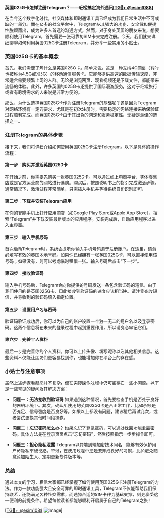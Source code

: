 **英国025G卡怎样注册Telegram？——轻松搞定海外通讯[[TG💪+ @esim1088](https://t.me/s/esim1088)]**

在当今这个数字化时代，社交媒体和即时通讯工具已经成为我们日常生活中不可或缺的一部分。而在众多的社交平台中，Telegram以其强大的功能、安全性和便捷性脱颖而出，成为许多人首选的沟通方式。然而，对于身处英国的朋友来说，想要顺利使用Telegram，首先需要一张可靠的SIM卡来完成注册。今天，我们就来详细聊聊如何利用英国025G卡注册Telegram，并分享一些实用的小贴士。

### 英国025G卡的基本概念

首先，我们需要了解什么是英国025G卡。简单来说，这是一种支持4G网络（有时也被称为4.5G或准5G）的移动通信服务卡。它能够提供高速的数据传输速度，非常适合需要频繁上网的人群。无论是浏览网页、观看视频还是下载文件，都能带来流畅的体验。此外，许多英国的025G卡还提供了国际漫游服务，这对于经常旅行或者有跨境需求的人来说是非常方便的。

那么，为什么选择英国025G卡作为注册Telegram的基础呢？这是因为Telegram对网络环境有一定的要求，尤其是在初次注册时，需要稳定的网络连接来确保验证过程顺利完成。而英国025G卡由于其出色的网速和服务稳定性，无疑是最佳的选择之一。

### 注册Telegram的具体步骤

接下来，我们将详细介绍如何使用英国025G卡注册Telegram。以下是具体的操作流程：

#### 第一步：购买并激活英国025G卡

在开始之前，你需要先购买一张英国025G卡。可以通过线上电商平台、实体零售店或是官方运营商的网站进行选购。购买后，按照说明书上的指引完成激活步骤。通常情况下，激活过程非常简单，只需插入手机并等待系统自动识别即可。

#### 第二步：下载并安装Telegram应用

在你的智能手机上打开应用商店（如Google Play Store或Apple App Store），搜索“Telegram”并下载安装最新版本的应用程序。安装完成后，启动应用程序以进入主界面。

#### 第三步：输入手机号码

首次启动Telegram时，系统会提示你输入手机号码用于注册账户。在这里，请务必填写有效的英国本地号码。如果你已经拥有一张英国025G卡，可以直接使用该号码；如果没有，则可以考虑临时租借一张。输入号码后点击“下一步”。

#### 第四步：接收验证码

输入手机号码后，Telegram会向你提供的号码发送一条包含验证码的短信。由于我们使用的是英国025G卡，因此接收到验证码的速度应该相当快。请注意查收短信，并将收到的验证码填入指定位置。

#### 第五步：设置用户名与密码

验证码验证成功后，你可以为自己的账户设置一个独一无二的用户名以及登录密码。这两个信息将在未来的登录过程中起到重要作用，所以请务必牢记它们。

#### 第六步：完善个人资料

最后一步是完善你的个人资料。你可以上传头像、填写昵称以及其他相关信息。这些资料不仅能让朋友们更容易找到你，也能增加你在平台上的存在感。

### 小贴士与注意事项

虽然上述步骤看起来并不复杂，但在实际操作过程中仍可能存在一些小问题。以下是一些常见的疑问及其解决方案：

- **问题一：无法接收到验证码**
  如果遇到这种情况，首先要检查手机是否处于良好的网络环境下。其次，确认所使用的英国025G卡是否正常工作，比如余额是否充足、信号强度是否良好等。如果以上都没有问题，建议稍后再试几次，或者尝试更换其他时间段操作。

- **问题二：忘记密码怎么办？**
  如果忘记了登录密码，可以通过找回功能重置密码。具体方法是在登录页面点击“忘记密码”，然后按照指示一步步操作即可。

- **问题三：担心隐私泄露**
  Telegram以其端到端加密技术闻名，能够有效保护用户的隐私不被侵犯。不过，在使用过程中还是要养成良好的习惯，比如避免随意添加陌生人、定期更新软件版本等。

### 总结

通过本文的学习，相信大家都已经掌握了如何使用英国025G卡注册Telegram的方法。作为一款功能强大且安全可靠的即时通讯工具，Telegram不仅能帮助我们保持联系，还能满足各种社交需求。而选择合适的SIM卡作为基础支撑，则是享受这一便利的前提条件。希望每位读者都能够顺利开启属于自己的Telegram之旅！

[[TG💪+ @esim1088](https://t.me/s/esim1088) ![Image](https://i.postimg.cc/4NQfJmqS/Snipaste-2025-05-13-00-14-12.png)]